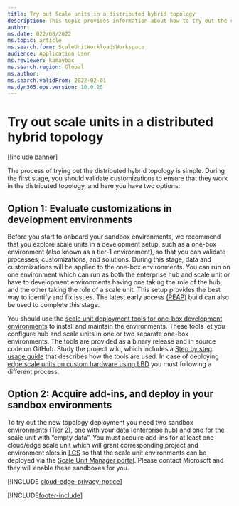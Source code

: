 ```yaml
---
title: Try out Scale units in a distributed hybrid topology
description: This topic provides information about how to try out the cloud and edge scale units for manufacturing and warehouse management workloads.
author: 
ms.date: 022/08/2022
ms.topic: article
ms.search.form: ScaleUnitWorkloadsWorkspace
audience: Application User
ms.reviewer: kamaybac
ms.search.region: Global
ms.author: 
ms.search.validFrom: 2022-02-01
ms.dyn365.ops.version: 10.0.25
---
```


# Try out scale units in a distributed hybrid topology

[!include [banner](../includes/banner.md)]

The process of trying out the distributed hybrid topology is simple. During the first stage, you should validate customizations to ensure that they work in the distributed topology, and here you have two options:

## Option 1: Evaluate customizations in development environments

Before you start to onboard your sandbox environments, we recommend that you explore scale units in a development setup, such as a one-box environment (also known as a tier-1 environment), so that you can validate processes, customizations, and solutions. During this stage, data and customizations will be applied to the one-box environments. You can run on one environment which can run as both the enterprise hub and scale unit or have to development environments having one taking the role of the hub, and the other taking the role of a scale unit. This setup provides the best way to identify and fix issues. The latest early access [(PEAP)](https://forms.office.com/FormsPro/Pages/ResponsePage.aspx?id=v4j5cvGGr0GRqy180BHbR56j8lZs0FdAvwT75_WNFyxURUFWTjQzTzg0UUk5RkJHMDFEMVlSSDFEQy4u) build can also be used to complete this stage.

You should use the [scale unit deployment tools for one-box development environments](https://github.com/microsoft/SCMScaleUnitDevTools) to install and maintain the environments. These tools let you configure hub and scale units in one or two separate one-box environments. The tools are provided as a binary release and in source code on GitHub. Study the project wiki, which includes a [Step by step usage guide](https://github.com/microsoft/SCMScaleUnitDevTools/wiki/Step-by-step-usage-guide) that describes how the tools are used. In case of deploying [edge scale units on custom hardware using LBD](cloud-edge-edge-scale-units-lbd.md) you must following a different process.

## Option 2: Acquire add-ins, and deploy in your sandbox environments

To try out the new topology deployment you need two sandbox environments (Tier 2), one with your data (enterprise hub) and one for the scale unit with “empty data”.
You must acquire add-ins for at least one cloud/edge scale unit which will grant corresponding project and environment slots in [LCS](https://lcs.dynamics.com/) so that the scale unit environments can be deployed via the [Scale Unit Manager portal](https://aka.ms/SCMSUM). Please contact Microsoft and they will enable these sandboxes for you.

[!INCLUDE [cloud-edge-privacy-notice](../../includes/cloud-edge-privacy-notice.md)]

[!INCLUDE[footer-include](../../includes/footer-banner.md)]
